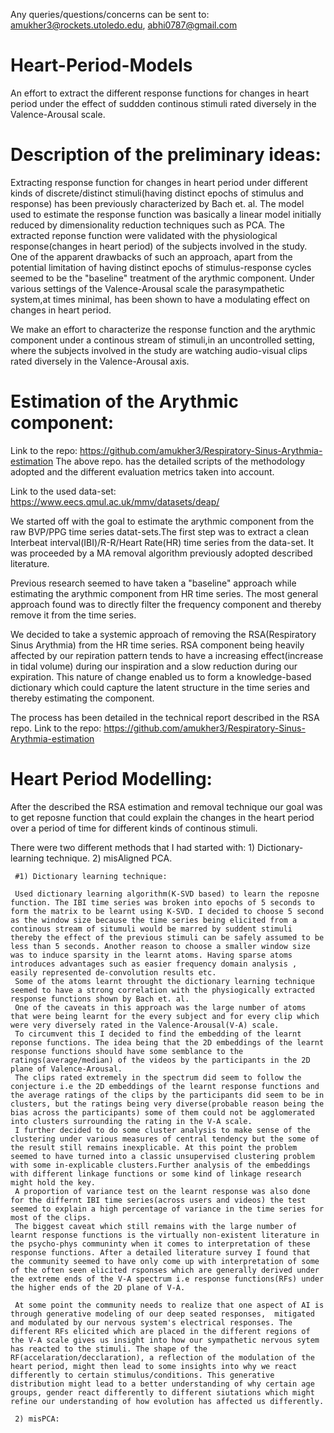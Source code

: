 Any queries/questions/concerns can be sent to: amukher3@rockets.utoledo.edu, abhi0787@gmail.com

# Heart-Period-Models
An effort to extract the different response functions for changes in heart period under the effect of suddden continous stimuli rated diversely in the Valence-Arousal scale.  

# Description of the preliminary ideas: 
Extracting response function for changes in heart period under different kinds of discrete/distinct stimuli(having distinct epochs of stimulus and response) has been previously characterized by Bach et. al. The model used to estimate the response function was basically a linear model initially reduced by dimensionality reduction techniques such as PCA. The extracted reponse function were validated with the physiological response(changes in heart period) of the subjects involved in the study. 
One of the apparent drawbacks of such an approach, apart from the potential limitation of having distinct epochs of stimulus-response cycles seemed to be the "baseline" treatment of the arythmic component. Under various settings of the Valence-Arousal scale the parasympathetic system,at times minimal, has been shown to have a modulating effect on changes in heart period.

We make an effort to characterize the response function and the arythmic component under a continous stream of stimuli,in an uncontrolled setting, where the subjects involved in the study are watching audio-visual clips rated diversely in the Valence-Arousal axis. 

# Estimation of the Arythmic component: 
Link to the repo: https://github.com/amukher3/Respiratory-Sinus-Arythmia-estimation
The above repo. has the detailed scripts of the methodology adopted and the different evaluation metrics taken into account. 

Link to the used data-set: https://www.eecs.qmul.ac.uk/mmv/datasets/deap/

We started off with the goal to estimate the arythmic component from the raw BVP/PPG time series datat-sets.The first step was to extract a clean Interbeat interval(IBI)/R-R/Heart Rate(HR) time series from the data-set. It was proceeded by a MA removal algorithm previously adopted described literature. 

Previous research seemed to have taken a "baseline" approach while estimating the arythmic component from HR time series. The most general approach found was to directly filter the frequency component and thereby remove it from the time series. 

We decided to take a systemic approach of removing the RSA(Respiratory Sinus Arythmia) from the HR time series. RSA component being heavily affected by our repiration pattern tends to have a increasing effect(increase in tidal volume) during our inspiration and a slow reduction during our expiration. This nature of change enabled us to form a knowledge-based dictionary which could capture the latent structure in the time series and thereby estimating the component. 

The process has been detailed in the technical report described in the RSA repo.
Link to the repo: https://github.com/amukher3/Respiratory-Sinus-Arythmia-estimation 

# Heart Period Modelling: 

After the described the RSA estimation and removal technique our goal was to get reposne function that could explain the changes in the heart period over a period of time for different kinds of continous stimuli. 

There were two different methods that I had started with: 1) Dictionary-learning technique. 
                                                          2) misAligned PCA. 


     #1) Dictionary learning technique: 
     
     Used dictionary learning algorithm(K-SVD based) to learn the reposne function. The IBI time series was broken into epochs of 5 seconds to form the matrix to be learnt using K-SVD. I decided to choose 5 second as the window size because the time series being elicited from a continous stream of situmuli would be marred by suddent stimuli thereby the effect of the previous stimuli can be safely assumed to be less than 5 seconds. Another reason to choose a smaller window size was to induce sparsity in the learnt atoms. Having sparse atoms introduces advantages such as easier frequency domain analysis , easily represented de-convolution results etc.  
     Some of the atoms learnt throught the dictionary learning technique seemed to have a strong correlation with the physiogically extracted response functions shown by Bach et. al. 
     One of the caveats in this approach was the large number of atoms that were being learnt for the every subject and for every clip which were very diversely rated in the Valence-Arousal(V-A) scale. 
     To circumvent this I decided to find the embedding of the learnt reponse functions. The idea being that the 2D embeddings of the learnt response functions should have some semblance to the ratings(average/median) of the videos by the participants in the 2D plane of Valence-Arousal. 
     The clips rated extremely in the spectrum did seem to follow the conjecture i.e the 2D embeddings of the learnt response functions and the average ratings of the clips by the participants did seem to be in clusters, but the ratings being very diverse(probable reason being the bias across the participants) some of them could not be agglomerated into clusters surrounding the rating in the V-A scale. 
     I further decided to do some cluster analysis to make sense of the clustering under various measures of central tendency but the some of the result still remains inexplicable. At this point the problem seemed to have turned into a classic unsupervised clustering problem with some in-explicable clusters.Further analysis of the embeddings with different linkage functions or some kind of linkage research might hold the key. 
     A proportion of variance test on the learnt response was also done for the differnt IBI time series(across users and videos) the test seemed to explain a high percentage of variance in the time series for most of the clips. 
     The biggest caveat which still remains with the large number of learnt response functions is the virtually non-existent literature in the psycho-phys communinty when it comes to interpretation of these response functions. After a detailed literature survey I found that the community seemed to have only come up with interpretation of some of the often seen elicited rsponses which are generally derived under the extreme ends of the V-A spectrum i.e response functions(RFs) under the higher ends of the 2D plane of V-A. 
     
     At some point the community needs to realize that one aspect of AI is through generative modeling of our deep seated responses,  mitigated and modulated by our nervous system's electrical responses. The different RFs elicited which are placed in the different regions of the V-A scale gives us insight into how our sympathetic nervous sytem has reacted to the stimuli. The shape of the RF(accelaration/decclaration), a reflection of the modulation of the heart period, might then lead to some insights into why we react differently to certain stimulus/conditions. This generative distribution might lead to a better understanding of why certain age groups, gender react differently to different siutations which might refine our understanding of how evolution has affected us differently.
     
     2) misPCA:
